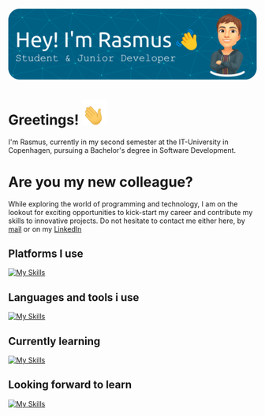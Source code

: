 ![Header](./header.png)


# Greetings! <img src="./greeting-hand.gif" alt="Greeting Hand" width="50" height="50">
I'm Rasmus, currently in my second semester at the IT-University in Copenhagen, pursuing a Bachelor's degree in Software Development.

# Are you my new colleague?
While exploring the world of programming and technology, I am on the lookout for exciting opportunities to kick-start my career and contribute my skills to innovative projects.
Do not hesitate to contact me either here, by [mail](mailto:ramus@supera.dk) or on my <a href="https://www.linkedin.com/in/rasmusachr/" target="_blank">LinkedIn</a>

## Platforms I use
[![My Skills](https://skillicons.dev/icons?i=git,github,idea,vscode,unity,wordpress,linkedin,discord)](https://skillicons.dev)

## Languages and tools i use
[![My Skills](https://skillicons.dev/icons?i=py,cs,php,html,css,bootstrap,mysql,java,gradle)](https://skillicons.dev)

## Currently learning
[![My Skills](https://skillicons.dev/icons?i=js,react,firebase,postgres,go,bash,azure,dotnet)](https://skillicons.dev)

## Looking forward to learn
[![My Skills](https://skillicons.dev/icons?i=mongodb,flutter)](https://skillicons.dev)
